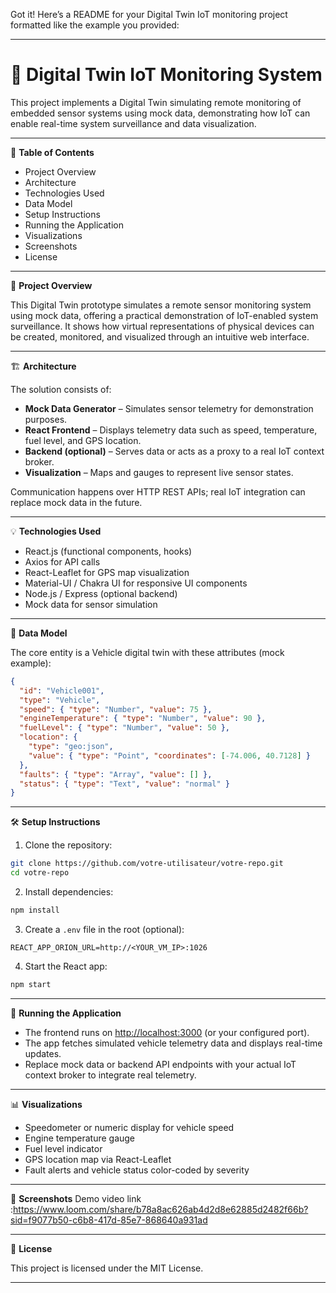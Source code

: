 Got it! Here’s a README for your Digital Twin IoT monitoring project formatted like the example you provided:

---

# 🚗 Digital Twin IoT Monitoring System

This project implements a Digital Twin simulating remote monitoring of embedded sensor systems using mock data, demonstrating how IoT can enable real-time system surveillance and data visualization.

---

📌 **Table of Contents**

* Project Overview
* Architecture
* Technologies Used
* Data Model
* Setup Instructions
* Running the Application
* Visualizations
* Screenshots
* License

---

📖 **Project Overview**

This Digital Twin prototype simulates a remote sensor monitoring system using mock data, offering a practical demonstration of IoT-enabled system surveillance. It shows how virtual representations of physical devices can be created, monitored, and visualized through an intuitive web interface.

---

🏗️ **Architecture**

The solution consists of:

* **Mock Data Generator** – Simulates sensor telemetry for demonstration purposes.
* **React Frontend** – Displays telemetry data such as speed, temperature, fuel level, and GPS location.
* **Backend (optional)** – Serves data or acts as a proxy to a real IoT context broker.
* **Visualization** – Maps and gauges to represent live sensor states.

Communication happens over HTTP REST APIs; real IoT integration can replace mock data in the future.

---

💡 **Technologies Used**

* React.js (functional components, hooks)
* Axios for API calls
* React-Leaflet for GPS map visualization
* Material-UI / Chakra UI for responsive UI components
* Node.js / Express (optional backend)
* Mock data for sensor simulation

---

🧾 **Data Model**

The core entity is a Vehicle digital twin with these attributes (mock example):

```json
{
  "id": "Vehicle001",
  "type": "Vehicle",
  "speed": { "type": "Number", "value": 75 },
  "engineTemperature": { "type": "Number", "value": 90 },
  "fuelLevel": { "type": "Number", "value": 50 },
  "location": {
    "type": "geo:json",
    "value": { "type": "Point", "coordinates": [-74.006, 40.7128] }
  },
  "faults": { "type": "Array", "value": [] },
  "status": { "type": "Text", "value": "normal" }
}
```

---

🛠️ **Setup Instructions**

1. Clone the repository:

```bash
git clone https://github.com/votre-utilisateur/votre-repo.git
cd votre-repo
```

2. Install dependencies:

```bash
npm install
```

3. Create a `.env` file in the root (optional):

```
REACT_APP_ORION_URL=http://<YOUR_VM_IP>:1026
```

4. Start the React app:

```bash
npm start
```

---

🚀 **Running the Application**

* The frontend runs on [http://localhost:3000](http://localhost:3000) (or your configured port).
* The app fetches simulated vehicle telemetry data and displays real-time updates.
* Replace mock data or backend API endpoints with your actual IoT context broker to integrate real telemetry.

---

📊 **Visualizations**

* Speedometer or numeric display for vehicle speed
* Engine temperature gauge
* Fuel level indicator
* GPS location map via React-Leaflet
* Fault alerts and vehicle status color-coded by severity

---

📸 **Screenshots**
Demo video link :https://www.loom.com/share/b78a8ac626ab4d2d8e62885d2482f66b?sid=f9077b50-c6b8-417d-85e7-868640a931ad


---

📃 **License**

This project is licensed under the MIT License.

---





